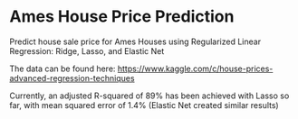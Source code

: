 # Ames House Price Prediction
Predict house sale price for Ames Houses using Regularized Linear Regression: Ridge, Lasso, and Elastic Net

The data can be found here: https://www.kaggle.com/c/house-prices-advanced-regression-techniques

Currently, an adjusted R-squared of 89% has been achieved with Lasso so far, with mean squared error of 1.4% (Elastic Net created similar results)

